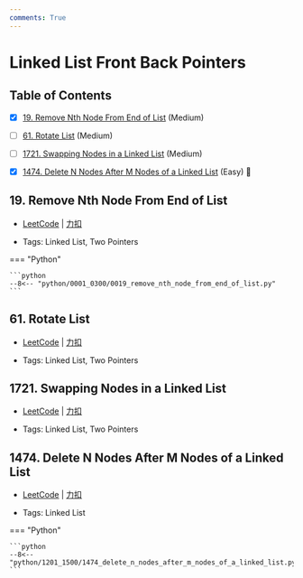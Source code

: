 ```yaml
---
comments: True
---
```


# Linked List Front Back Pointers

## Table of Contents

- [x] [19. Remove Nth Node From End of List](#19-remove-nth-node-from-end-of-list) (Medium)
- [ ] [61. Rotate List](#61-rotate-list) (Medium)
- [ ] [1721. Swapping Nodes in a Linked List](#1721-swapping-nodes-in-a-linked-list) (Medium)
- [x] [1474. Delete N Nodes After M Nodes of a Linked List](#1474-delete-n-nodes-after-m-nodes-of-a-linked-list) (Easy) 👑


## 19. Remove Nth Node From End of List

-    [LeetCode](https://leetcode.com/problems/remove-nth-node-from-end-of-list/) | [力扣](https://leetcode.cn/problems/remove-nth-node-from-end-of-list/)

-   Tags: Linked List, Two Pointers

=== "Python"

    ```python
    --8<-- "python/0001_0300/0019_remove_nth_node_from_end_of_list.py"
    ```



## 61. Rotate List

-    [LeetCode](https://leetcode.com/problems/rotate-list/) | [力扣](https://leetcode.cn/problems/rotate-list/)

-   Tags: Linked List, Two Pointers



## 1721. Swapping Nodes in a Linked List

-    [LeetCode](https://leetcode.com/problems/swapping-nodes-in-a-linked-list/) | [力扣](https://leetcode.cn/problems/swapping-nodes-in-a-linked-list/)

-   Tags: Linked List, Two Pointers



## 1474. Delete N Nodes After M Nodes of a Linked List

-    [LeetCode](https://leetcode.com/problems/delete-n-nodes-after-m-nodes-of-a-linked-list/) | [力扣](https://leetcode.cn/problems/delete-n-nodes-after-m-nodes-of-a-linked-list/)

-   Tags: Linked List

=== "Python"

    ```python
    --8<-- "python/1201_1500/1474_delete_n_nodes_after_m_nodes_of_a_linked_list.py"
    ```



